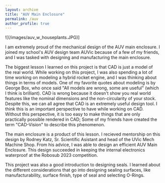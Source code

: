 ```yaml
---
layout: archive
title: "AUV Main Enclosure"
permalink: /auv
author_profile: true
---
```

![(/images/auv_w_houseplants.JPG)]

I am extremely proud of the mechanical design of the AUV main enclosure. I joined my school's AUV design team AUVic because of a few of my friends, and I was tasked with designing and manufacturing the main enclosure.

The biggest lesson I learned on this project is that CAD is just a model of the real world. While working on this project, I was also spending a lot of time working on modeling a hybrid rocket engine, and I was thinking about things in terms of models. One of my favorite quotes about modeling is by George Box, who once said "All models are wrong, some are useful" (which I think is brilliant). CAD is wrong because it doesn't show you real world features like the nominal dimensions and the non-circularity of your stock. Despite this, we can all agree that CAD is an extremely useful design tool. I think this is an important perspective to have while working on CAD. Without this perspective, it is too easy to make things that are only practically possible rendered in CAD; Some of my friends have created the term "CAD-Vision" to describe this phenomenon.
 
The main enclosure is a product of this lesson. I recieved mentorship on this design by Rodney Katz, Sr. Scientific Asistant and head of the UVic Mech Machine Shop. From his advice, I was able to design an efficient AUV Main Enclosure. This design succeeded in keeping the internal electronics waterproof at the Robosub 2023 competition. 

This project was also a good introduction to designing seals. I learned about the different considerations that go into designing sealing surfaces, like manufacturability, surface finish, type of seal and selecting O-Rings.
